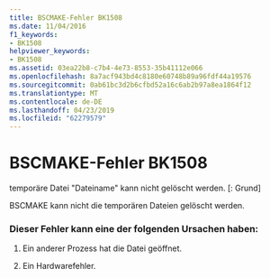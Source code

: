 ```yaml
---
title: BSCMAKE-Fehler BK1508
ms.date: 11/04/2016
f1_keywords:
- BK1508
helpviewer_keywords:
- BK1508
ms.assetid: 03ea22b8-c7b4-4e73-8553-35b41112e066
ms.openlocfilehash: 8a7acf943bd4c8180e60748b89a96fdf44a19576
ms.sourcegitcommit: 0ab61bc3d2b6cfbd52a16c6ab2b97a8ea1864f12
ms.translationtype: MT
ms.contentlocale: de-DE
ms.lasthandoff: 04/23/2019
ms.locfileid: "62279579"
---
```

# <a name="bscmake-error-bk1508"></a>BSCMAKE-Fehler BK1508

temporäre Datei "Dateiname" kann nicht gelöscht werden. [: Grund]

BSCMAKE kann nicht die temporären Dateien gelöscht werden.

### <a name="to-fix-by-checking-the-following-possible-causes"></a>Dieser Fehler kann eine der folgenden Ursachen haben:

1. Ein anderer Prozess hat die Datei geöffnet.

1. Ein Hardwarefehler.